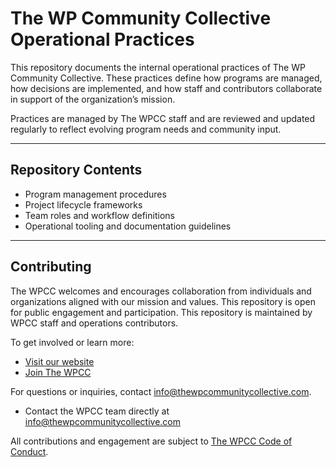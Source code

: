# The WP Community Collective Operational Practices

This repository documents the internal operational practices of The WP Community Collective. These practices define how programs are managed, how decisions are implemented, and how staff and contributors collaborate in support of the organization’s mission.

Practices are managed by The WPCC staff and are reviewed and updated regularly to reflect evolving program needs and community input.

---

## Repository Contents

- Program management procedures
- Project lifecycle frameworks
- Team roles and workflow definitions
- Operational tooling and documentation guidelines


---

## Contributing

The WPCC welcomes and encourages collaboration from individuals and organizations aligned with our mission and values. This repository is open for public engagement and participation. This repository is maintained by WPCC staff and operations contributors.

To get involved or learn more:

- [Visit our website](https://www.thewpcommunitycollective.com/)
- [Join The WPCC](https://www.thewpcommunitycollective.com/join/)

For questions or inquiries, contact info@thewpcommunitycollective.com.
- Contact the WPCC team directly at [info@thewpcommunitycollective.com](mailto:info@thewpcommunitycollective.com)

All contributions and engagement are subject to [The WPCC Code of Conduct](https://www.thewpcommunitycollective.com/about/code-of-conduct/).

